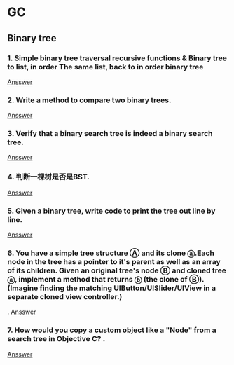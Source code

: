 # GC

## Binary tree

### 1. Simple binary tree traversal recursive functions & Binary tree to list, in order The same list, back to in order binary tree
[Ansswer](https://github.com/htaiwan/GC/blob/master/BinaryTree/1.md) 

### 2. Write a method to compare two binary trees.
[Ansswer](https://github.com/htaiwan/GC/blob/master/BinaryTree/2.md)

### 3. Verify that a binary search tree is indeed a binary search tree.
[Ansswer]()

### 4. 判断一棵树是否是BST.
[Ansswer]()

### 5. Given a binary tree, write code to print the tree out line by line.
[Ansswer]()

### 6. You have a simple tree structure Ⓐ and its clone ⓐ.Each node in the tree has a pointer to it's parent as well as an array of its children. Given an original tree's node Ⓑ and cloned tree ⓐ, implement a method that returns ⓑ (the clone of Ⓑ). (Imagine finding the matching UIButton/UISlider/UIView in a separate cloned view controller.)
.
[Ansswer]()

### 7. How would you copy a custom object like a "Node" from a search tree in Objective C? .
[Ansswer]()

